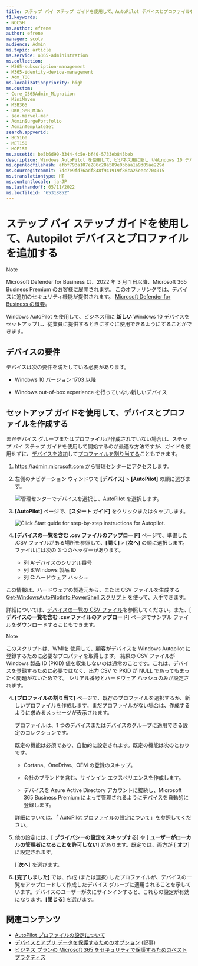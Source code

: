 ```yaml
---
title: ステップ バイ ステップ ガイドを使用して、AutoPilot デバイスとプロファイルを追加する
f1.keywords:
- NOCSH
ms.author: efrene
author: efrene
manager: scotv
audience: Admin
ms.topic: article
ms.service: o365-administration
ms.collection:
- M365-subscription-management
- M365-identity-device-management
- Adm_TOC
ms.localizationpriority: high
ms.custom:
- Core_O365Admin_Migration
- MiniMaven
- MSB365
- OKR_SMB_M365
- seo-marvel-mar
- AdminSurgePortfolio
- AdminTemplateSet
search.appverid:
- BCS160
- MET150
- MOE150
ms.assetid: be5b6d90-3344-4c5e-bf40-5733eb845beb
description: Windows AutoPilot を使用して、ビジネス用に新し いWindows 10 デバイスをセットアップし、従業員が使用できるようにする方法を学びます。
ms.openlocfilehash: afbf793a107e286c28a589e0bbaa1a9d05ae229d
ms.sourcegitcommit: 7dc7e9fd76adf848f941919f86ca25eecc704015
ms.translationtype: HT
ms.contentlocale: ja-JP
ms.lasthandoff: 05/11/2022
ms.locfileid: "65318852"
---
```

# <a name="use-this-step-by-step-guide-to-add-autopilot-devices-and-profile"></a>ステップ バイ ステップ ガイドを使用して、Autopilot デバイスとプロファイルを追加する

> [!NOTE]
> Microsoft Defender for Business は、2022 年 3 月 1 日以降、Microsoft 365 Business Premium のお客様に展開されます。 このオファリングでは、デバイスに追加のセキュリティ機能が提供されます。 [Microsoft Defender for Business の概要](../security/defender-business/mdb-overview.md)。

Windows AutoPilot を使用して、ビジネス用に **新しい** Windows 10 デバイスをセットアップし、従業員に提供するときにすぐに使用できるようにすることができます。
  
## <a name="device-requirements"></a>デバイスの要件

デバイスは次の要件を満たしている必要があります。
  
- Windows 10 バージョン 1703 以降

- Windows out-of-box experience を行っていない新しいデバイス

## <a name="use-the-setup-guide-to-add-devices-and-profiles"></a>セットアップ ガイドを使用して、デバイスとプロファイルを作成する

まだデバイス グループまたはプロファイルが作成されていない場合は、ステップ バイ ステップ ガイドを使用して開始するのが最適な方法ですが、ガイドを使用せずに、[デバイスを追加](m365bp-create-and-edit-autopilot-devices.md)して[プロファイルを割り当てる](../admin/devices/create-and-edit-autopilot-profiles.md)こともできます。
  
1. <a href="https://go.microsoft.com/fwlink/p/?linkid=837890" target="_blank">https://admin.microsoft.com</a> から管理センターにアクセスします。

1. 左側のナビゲーション ウィンドウで **[デバイス]** \> **[AutoPilot]** の順に選びます。 

    ![管理センターでデバイスを選択し、AutoPilot を選択します。](../media/AutoPilot.png)
  
1. **[AutoPilot]** ページで、**[スタート ガイド]** をクリックまたはタップします。

    ![Click Start guide for step-by-step instructions for Autopilot.](../media/31662655-d1e6-437d-87ea-c0dec5da56f7.png)
  
1. **[デバイスの一覧を含む .csv ファイルのアップロード]** ページで、準備した .CSV ファイルがある場所を参照して、**[開く]** \> **[次へ]** の順に選択します。ファイルには次の 3 つのヘッダーがあります。 

    - 列 A:デバイスのシリアル番号
    - 列 B:Windows 製品 ID
    - 列 C:ハードウェア ハッシュ

この情報は、ハードウェアの製造元から、または CSV ファイルを生成する [Get-WindowsAutoPilotInfo PowerShell スクリプト](https://www.powershellgallery.com/packages/Get-WindowsAutoPilotInfo) を使って、入手できます。

詳細については、[デバイスの一覧の CSV ファイル](../admin/misc/device-list.md)を参照してください。また、[ **デバイスの一覧を含む .csv ファイルのアップロード**] ページでサンプル ファイルをダウンロードすることもできます。

> [!NOTE]
> このスクリプトは、WMIを 使用して、顧客がデバイスを Windows Autopilot に登録するために必要なプロパティを取得します。 結果の CSV ファイルが Windows 製品 ID (PKID) 値を収集しないのは通常のことです。これは、デバイスを登録するために必要ではなく、出力 CSV で PKID が NULL であってもまったく問題がないためです。 シリアル番号とハードウェア ハッシュのみが設定されます。

4. **[プロファイルの割り当て]** ページで、既存のプロファイルを選択するか、新しいプロファイルを作成します。まだプロファイルがない場合は、作成するように求めるメッセージが表示されます。

    プロファイルは、1 つのデバイスまたはデバイスのグループに適用できる設定のコレクションです。

    既定の機能は必須であり、自動的に設定されます。既定の機能は次のとおりです。

    - Cortana、OneDrive、OEM の登録のスキップ。

    - 会社のブランドを含む、サインイン エクスペリエンスを作成します。

    - デバイスを Azure Active Directory アカウントに接続し、Microsoft 365 Business Premium によって管理されるようにデバイスを自動的に登録します。

    詳細については、「 [AutoPilot プロファイルの設定について](m365bp-autopilot-profile-settings.md)」を参照してください。

5. 他の設定には、[ **プライバシーの設定をスキップする**] や [ **ユーザーがローカルの管理者になることを許可しない**] があります。既定では、両方が [ **オフ**] に設定されます。

    [ **次へ**] を選びます。

6. **[完了しました]** では、作成 (または選択) したプロファイルが、デバイスの一覧をアップロードして作成したデバイス グループに適用されることを示しています。デバイスのユーザーが次にサインインすると、これらの設定が有効になります。**[閉じる]** を選びます。

## <a name="related-content"></a>関連コンテンツ

- [AutoPilot プロファイルの設定について](../business-premium/m365bp-autopilot-profile-settings.md)
- [デバイスとアプリ データを保護するためのオプション](../admin/devices/choose-device-security.md) (記事)
- [ビジネス プランの Microsoft 365 をセキュリティで保護するためのベスト プラクティス](../admin/security-and-compliance/secure-your-business-data.md)
